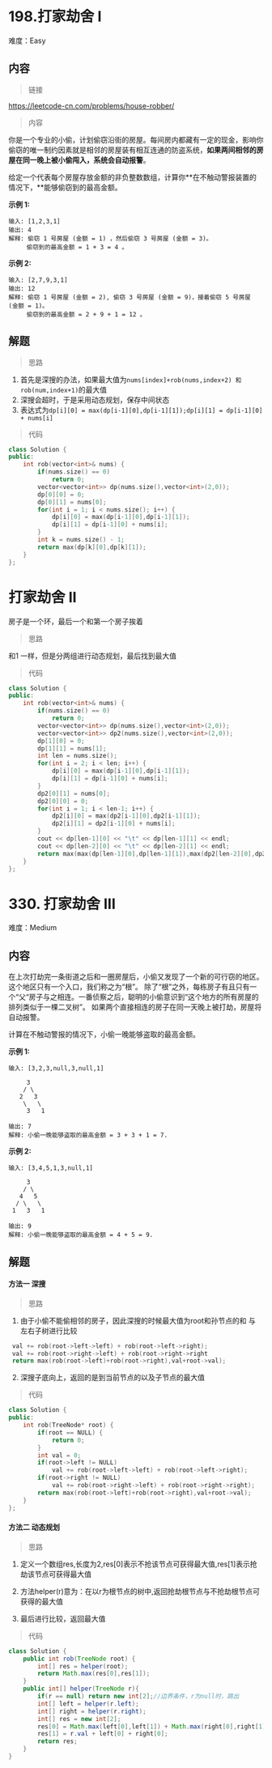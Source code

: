

# 198.打家劫舍 I

难度：Easy

## 内容

> 链接

<https://leetcode-cn.com/problems/house-robber/>

> 内容

你是一个专业的小偷，计划偷窃沿街的房屋。每间房内都藏有一定的现金，影响你偷窃的唯一制约因素就是相邻的房屋装有相互连通的防盗系统，**如果两间相邻的房屋在同一晚上被小偷闯入，系统会自动报警**。

给定一个代表每个房屋存放金额的非负整数数组，计算你**在不触动警报装置的情况下，**能够偷窃到的最高金额。

**示例 1:**

```
输入: [1,2,3,1]
输出: 4
解释: 偷窃 1 号房屋 (金额 = 1) ，然后偷窃 3 号房屋 (金额 = 3)。
     偷窃到的最高金额 = 1 + 3 = 4 。
```

**示例 2:**

```
输入: [2,7,9,3,1]
输出: 12
解释: 偷窃 1 号房屋 (金额 = 2), 偷窃 3 号房屋 (金额 = 9)，接着偷窃 5 号房屋 (金额 = 1)。
     偷窃到的最高金额 = 2 + 9 + 1 = 12 。
```

## 解题

> 思路

1. 首先是深搜的办法，如果最大值为`nums[index]+rob(nums,index+2) 和 rob(num,index+1)`的最大值
2. 深搜会超时，于是采用动态规划，保存中间状态
3. 表达式为`dp[i][0] = max(dp[i-1][0],dp[i-1][1]);dp[i][1] = dp[i-1][0] + nums[i]`

> 代码

```c++
class Solution {
public:
    int rob(vector<int>& nums) {
        if(nums.size() == 0)
            return 0;
        vector<vector<int>> dp(nums.size(),vector<int>(2,0));
        dp[0][0] = 0;
        dp[0][1] = nums[0];
        for(int i = 1; i < nums.size(); i++) {
            dp[i][0] = max(dp[i-1][0],dp[i-1][1]);
            dp[i][1] = dp[i-1][0] + nums[i];
        }
        int k = nums.size() - 1;
        return max(dp[k][0],dp[k][1]);
    }
};
```

# 打家劫舍 II

房子是一个环，最后一个和第一个房子挨着

> 思路

和1 一样，但是分两组进行动态规划，最后找到最大值

> 代码

```c++
class Solution {
public:
    int rob(vector<int>& nums) {
        if(nums.size() == 0)
            return 0;
        vector<vector<int>> dp(nums.size(),vector<int>(2,0));
        vector<vector<int>> dp2(nums.size(),vector<int>(2,0));
        dp[1][0] = 0;
        dp[1][1] = nums[1];
        int len = nums.size();
        for(int i = 2; i < len; i++) {
            dp[i][0] = max(dp[i-1][0],dp[i-1][1]);
            dp[i][1] = dp[i-1][0] + nums[i];
        }
        dp2[0][1] = nums[0];
        dp2[0][0] = 0;
        for(int i = 1; i < len-1; i++) {
            dp2[i][0] = max(dp2[i-1][0],dp2[i-1][1]);
            dp2[i][1] = dp2[i-1][0] + nums[i];
        }
        cout << dp[len-1][0] << "\t" << dp[len-1][1] << endl;
        cout << dp[len-2][0] << "\t" << dp[len-2][1] << endl;
        return max(max(dp[len-1][0],dp[len-1][1]),max(dp2[len-2][0],dp2[len-2][1]));
    }
};
```



# 330. 打家劫舍 III

难度：Medium

## 内容

在上次打劫完一条街道之后和一圈房屋后，小偷又发现了一个新的可行窃的地区。这个地区只有一个入口，我们称之为“根”。 除了“根”之外，每栋房子有且只有一个“父“房子与之相连。一番侦察之后，聪明的小偷意识到“这个地方的所有房屋的排列类似于一棵二叉树”。 如果两个直接相连的房子在同一天晚上被打劫，房屋将自动报警。

计算在不触动警报的情况下，小偷一晚能够盗取的最高金额。

**示例 1:**

```
输入: [3,2,3,null,3,null,1]

     3
    / \
   2   3
    \   \ 
     3   1

输出: 7 
解释: 小偷一晚能够盗取的最高金额 = 3 + 3 + 1 = 7.
```

**示例 2:**

```
输入: [3,4,5,1,3,null,1]

     3
    / \
   4   5
  / \   \ 
 1   3   1

输出: 9
解释: 小偷一晚能够盗取的最高金额 = 4 + 5 = 9.
```

## 解题

#### 方法一 深搜

> 思路

1. 由于小偷不能偷相邻的房子，因此深搜的时候最大值为root和孙节点的和 与 左右子树进行比较

```c++
 val += rob(root->left->left) + rob(root->left->right);
 val += rob(root->right->left) + rob(root->right->right
 return max(rob(root->left)+rob(root->right),val+root->val);
```

2. 深搜子底向上，返回的是到当前节点的以及子节点的最大值

> 代码

```c++
class Solution {
public:
    int rob(TreeNode* root) {
        if(root == NULL) {
            return 0;
        }
        int val = 0;
        if(root->left != NULL)
            val += rob(root->left->left) + rob(root->left->right);
        if(root->right != NULL)
            val += rob(root->right->left) + rob(root->right->right);
        return max(rob(root->left)+rob(root->right),val+root->val);
    }
};
```

#### 方法二 动态规划

> 思路

1. 定义一个数组res,长度为2,res[0]表示不抢该节点可获得最大值,res[1]表示抢劫该节点可获得最大值

2. 方法helper(r)意为：在以r为根节点的树中,返回抢劫根节点与不抢劫根节点可获得的最大值
3. 最后进行比较，返回最大值

> 代码

```java
class Solution {
    public int rob(TreeNode root) {
        int[] res = helper(root);
        return Math.max(res[0],res[1]);
    }
    public int[] helper(TreeNode r){
        if(r == null) return new int[2];//边界条件，r为null时，跳出
        int[] left = helper(r.left);
        int[] right = helper(r.right);
        int[] res = new int[2];
        res[0] = Math.max(left[0],left[1]) + Math.max(right[0],right[1]);
        res[1] = r.val + left[0] + right[0];
        return res;
    }
}
```

